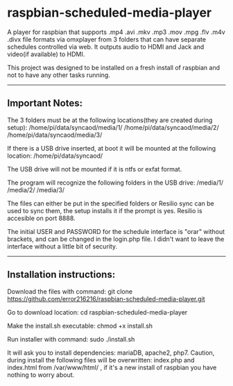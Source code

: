 # raspbian-scheduled-media-player
A player for raspbian that supports .mp4 .avi .mkv .mp3 .mov .mpg .flv .m4v .divx file formats via omxplayer from 3 folders that can have separate schedules controlled via web.
It outputs audio to HDMI and Jack and video(if available) to HDMI.

This project was designed to be installed on a fresh install of raspbian and not to have any other tasks running.

----------------
Important Notes:
----------------

The 3 folders must be at the following locations(they are created during setup):
/home/pi/data/syncaod/media/1/
/home/pi/data/syncaod/media/2/
/home/pi/data/syncaod/media/3/

If there is a USB drive inserted, at boot it will be mounted at the following location:
/home/pi/data/syncaod/

The USB drive will not be mounted if it is ntfs or exfat format.

The program will recognize the following folders in the USB drive:
/media/1/
/media/2/
/media/3/

The files can either be put in the specified folders or Resilio sync can be used to sync them, the setup installs it if the prompt is yes.
Resilio is accesible on port 8888.

The initial USER and PASSWORD for the schedule interface is "orar" without brackets, and can be changed in the login.php file. I didn't want to leave the interface without a little bit of security.

--------------------------
Installation instructions:
--------------------------

Download the files with command:
git clone https://github.com/error216216/raspbian-scheduled-media-player.git

Go to download location:
cd raspbian-scheduled-media-player

Make the install.sh executable:
chmod +x install.sh

Run installer with command:
sudo ./install.sh

It will ask you to install dependencies: mariaDB, apache2, php7.
Caution, during install the following files will be overwritten: index.php and index.html from /var/www/html/ , if it's a new install of raspbian you have nothing to worry about.

